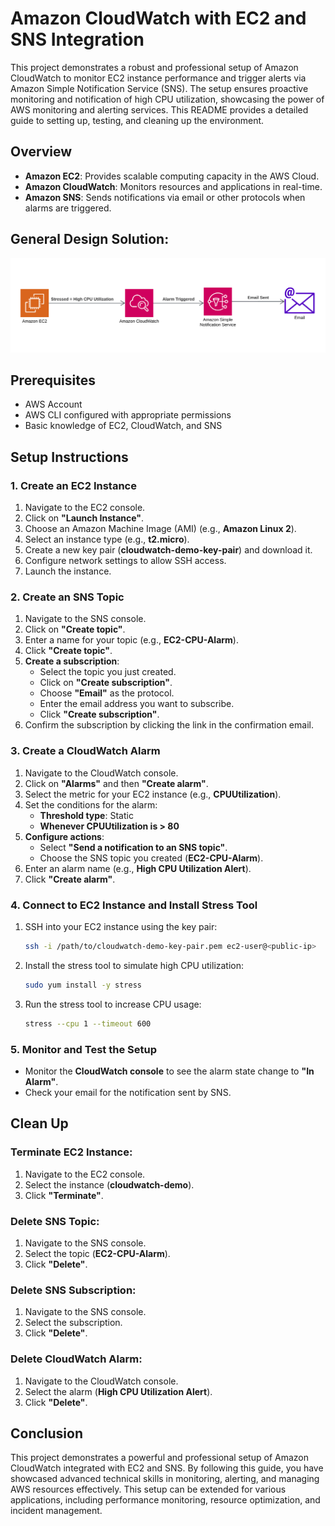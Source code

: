 # Amazon CloudWatch with EC2 and SNS Integration

This project demonstrates a robust and professional setup of Amazon CloudWatch to monitor EC2 instance performance and trigger alerts via Amazon Simple Notification Service (SNS). The setup ensures proactive monitoring and notification of high CPU utilization, showcasing the power of AWS monitoring and alerting services. This README provides a detailed guide to setting up, testing, and cleaning up the environment.

## Overview
- **Amazon EC2**: Provides scalable computing capacity in the AWS Cloud.
- **Amazon CloudWatch**: Monitors resources and applications in real-time.
- **Amazon SNS**: Sends notifications via email or other protocols when alarms are triggered.

## General Design Solution: 

![Diagram of the project](./10_awscloudwatch.png)


## Prerequisites
- AWS Account
- AWS CLI configured with appropriate permissions
- Basic knowledge of EC2, CloudWatch, and SNS

## Setup Instructions

### 1. Create an EC2 Instance
1. Navigate to the EC2 console.
2. Click on **"Launch Instance"**.
3. Choose an Amazon Machine Image (AMI) (e.g., **Amazon Linux 2**).
4. Select an instance type (e.g., **t2.micro**).
5. Create a new key pair (**cloudwatch-demo-key-pair**) and download it.
6. Configure network settings to allow SSH access.
7. Launch the instance.

### 2. Create an SNS Topic
1. Navigate to the SNS console.
2. Click on **"Create topic"**.
3. Enter a name for your topic (e.g., **EC2-CPU-Alarm**).
4. Click **"Create topic"**.
5. **Create a subscription**:
   - Select the topic you just created.
   - Click on **"Create subscription"**.
   - Choose **"Email"** as the protocol.
   - Enter the email address you want to subscribe.
   - Click **"Create subscription"**.
6. Confirm the subscription by clicking the link in the confirmation email.

### 3. Create a CloudWatch Alarm
1. Navigate to the CloudWatch console.
2. Click on **"Alarms"** and then **"Create alarm"**.
3. Select the metric for your EC2 instance (e.g., **CPUUtilization**).
4. Set the conditions for the alarm:
   - **Threshold type**: Static
   - **Whenever CPUUtilization is > 80**
5. **Configure actions**:
   - Select **"Send a notification to an SNS topic"**.
   - Choose the SNS topic you created (**EC2-CPU-Alarm**).
6. Enter an alarm name (e.g., **High CPU Utilization Alert**).
7. Click **"Create alarm"**.

### 4. Connect to EC2 Instance and Install Stress Tool
1. SSH into your EC2 instance using the key pair:
   ```bash
   ssh -i /path/to/cloudwatch-demo-key-pair.pem ec2-user@<public-ip>
   ```
2. Install the stress tool to simulate high CPU utilization:
   ```bash
   sudo yum install -y stress
   ```
3. Run the stress tool to increase CPU usage:
   ```bash
   stress --cpu 1 --timeout 600
   ```

### 5. Monitor and Test the Setup
- Monitor the **CloudWatch console** to see the alarm state change to **"In Alarm"**.
- Check your email for the notification sent by SNS.

## Clean Up

### Terminate EC2 Instance:
1. Navigate to the EC2 console.
2. Select the instance (**cloudwatch-demo**).
3. Click **"Terminate"**.

### Delete SNS Topic:
1. Navigate to the SNS console.
2. Select the topic (**EC2-CPU-Alarm**).
3. Click **"Delete"**.

### Delete SNS Subscription:
1. Navigate to the SNS console.
2. Select the subscription.
3. Click **"Delete"**.

### Delete CloudWatch Alarm:
1. Navigate to the CloudWatch console.
2. Select the alarm (**High CPU Utilization Alert**).
3. Click **"Delete"**.

## Conclusion
This project demonstrates a powerful and professional setup of Amazon CloudWatch integrated with EC2 and SNS. By following this guide, you have showcased advanced technical skills in monitoring, alerting, and managing AWS resources effectively. This setup can be extended for various applications, including performance monitoring, resource optimization, and incident management.

